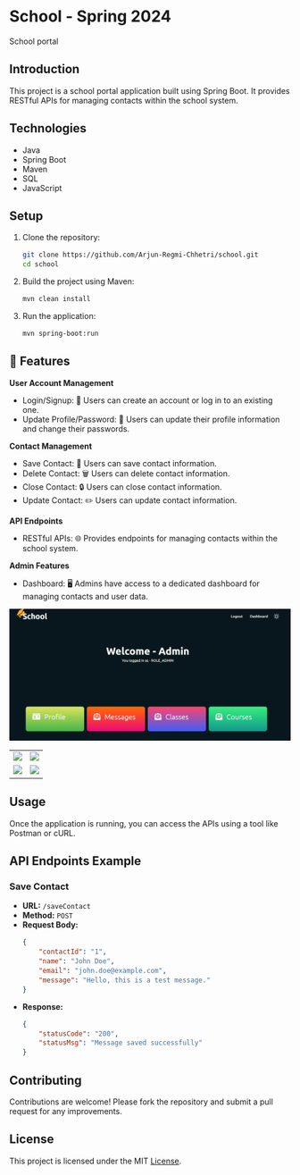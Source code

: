 # School - Spring 2024

School portal


## Introduction

This project is a school portal application built using Spring Boot. It provides RESTful APIs for managing contacts within the school system.

## Technologies

- Java
- Spring Boot
- Maven
- SQL
- JavaScript

## Setup

1. Clone the repository:
    ```sh
    git clone https://github.com/Arjun-Regmi-Chhetri/school.git
    cd school
    ```

2. Build the project using Maven:
    ```sh
    mvn clean install
    ```

3. Run the application:
    ```sh
    mvn spring-boot:run
    ```
## 🚀 Features

**User Account Management**
- Login/Signup: 🚪 Users can create an account or log in to an existing one.
- Update Profile/Password: 🔐 Users can update their profile information and change their passwords.

**Contact Management**
- Save Contact: 💾 Users can save contact information.
- Delete Contact: 🗑️ Users can delete contact information.
- Close Contact: 🔒 Users can close contact information.
- Update Contact: ✏️ Users can update contact information.

**API Endpoints**
- RESTful APIs: 🌐 Provides endpoints for managing contacts within the school system.

**Admin Features**
- Dashboard: 🖥️ Admins have access to a dedicated dashboard for managing contacts and user data.





![School](https://raw.githubusercontent.com/Arjun-Regmi-Chhetri/image/main/admin.png)

<table>

  <tr>
    <td><img src="https://raw.githubusercontent.com/Arjun-Regmi-Chhetri/schoo-image/refs/heads/main/dark%20enable.png" /> </td>
    <td><img src="https://raw.githubusercontent.com/Arjun-Regmi-Chhetri/schoo-image/refs/heads/main/home%20page.png" /> </td>
  </tr>
  <tr>
    <td><img src="https://raw.githubusercontent.com/Arjun-Regmi-Chhetri/schoo-image/refs/heads/main/student%20dashboard.png" /> </td>
    <td><img src="https://raw.githubusercontent.com/Arjun-Regmi-Chhetri/schoo-image/refs/heads/main/login%20page.png" /> </td>
  </tr>
</table>

## Usage

Once the application is running, you can access the APIs using a tool like Postman or cURL.

## API Endpoints Example

### Save Contact

- **URL:** `/saveContact`
- **Method:** `POST`
- **Request Body:**
    ```json
    {
        "contactId": "1",
        "name": "John Doe",
        "email": "john.doe@example.com",
        "message": "Hello, this is a test message."
    }
    ```
- **Response:**
    ```json
    {
        "statusCode": "200",
        "statusMsg": "Message saved successfully"
    }
    ```


## Contributing

Contributions are welcome! Please fork the repository and submit a pull request for any improvements.

## License


This project is licensed under the MIT [License](#LICENSE).
